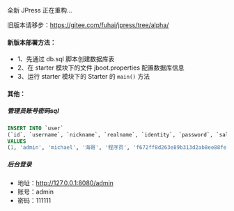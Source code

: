 全新 JPress 正在重构...

旧版本请移步：https://gitee.com/fuhai/jpress/tree/alpha/

#### 新版本部署方法：

* 1、先通过 db.sql 脚本创建数据库表
* 2、在 starter 模块下的文件 jboot.properties 配置数据库信息
* 3、运行 starter 模块下的 Starter 的 `main()` 方法


#### 其他：

##### 管理员账号密码sql

```sql
INSERT INTO `user` 
(`id`, `username`, `nickname`, `realname`, `identity`, `password`, `salt`)
VALUES 
(1, 'admin', 'michael', '海哥', '程序员', 'f672ff8d263e89b313d2ab8ee88fec3d58e4c28d21939c858aa44f3bc6da7197', 'NYXvReOTBfBTh-vIhMz5_OazXk_nZs5V');

```

##### 后台登录
* 地址：http://127.0.0.1:8080/admin
* 账号：admin
* 密码：111111
